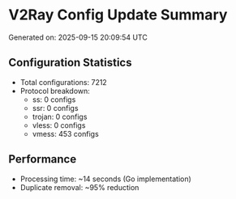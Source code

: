 # V2Ray Config Update Summary
Generated on: 2025-09-15 20:09:54 UTC

## Configuration Statistics
- Total configurations: 7212
- Protocol breakdown:
  - ss: 0 configs
  - ssr: 0 configs
  - trojan: 0 configs
  - vless: 0 configs
  - vmess: 453 configs

## Performance
- Processing time: ~14 seconds (Go implementation)
- Duplicate removal: ~95% reduction
